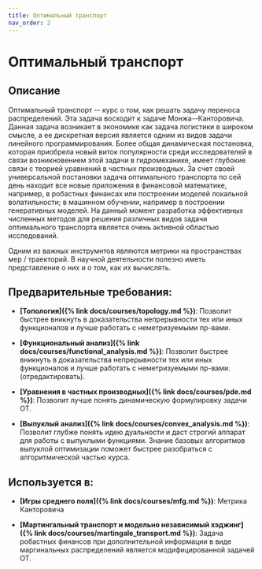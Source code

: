 ```yaml
---
title: Оптимальный транспорт
nav_order: 2
---
```


# Оптимальный транспорт


## Описание 
Оптимальный транспорт -- курс о том, как решать задачу переноса  распределений. 
Эта задача восходит к задаче Монжа--Канторовича. 
Данная задача возникает в экономике как задача логистики в широком смысле, 
а ее дискретная версия является одним из видов задачи линейного программирования. 
Более общая динамическая постановка, которая приобрела новый виток популярности среди исследователей 
в связи возникновением этой задачи в гидромеханике, имеет глубокие связи с теорией уравнений в частных производных. 
За счет своей универсальной постановки задача оптимального транспорта по сей день находит все новые 
приложения в финансовой математике, например, в робастных финансах или построении моделей локальной волатильности; 
в машинном обучении, например в построении генеративных моделей. 
На данный момент разработка эффективных численных методов для решения различных видов задачи оптимального 
транспорта является очень активной областью исследований. 

Одним из важных инструмнтов являются метрики на пространствах мер / траекторий. 
В научной деятельности полезно иметь представление о них и о том, как их вычислять. 


## Предварительные требования:

- **[Топология]({% link docs/courses/topology.md %})**: Позволит быстрее вникнуть в доказательства непрерывности тех или иных 
функционалов и лучше работать с неметризуемыми пр-вами. 


- **[Функциональный анализ]({% link docs/courses/functional_analysis.md %})**: Позволит быстрее вникнуть в доказательства непрерывности тех или иных 
функционалов и лучше работать с неметризуемыми пр-вами. (отредактировать).


- **[Уравнения в частных производных]({% link docs/courses/pde.md %})**: Позволит лучше понять динамическую формулировку задачи ОТ.


- **[Выпуклый анализ]({% link docs/courses/convex_analysis.md %})**: Позволит глубже понять идею дуальности и даст строгий аппарат для работы с выпуклыми функциями.
Знание базовых алгоритмов выпуклой оптимизации поможет быстрее разобраться с алгоритмической частью курса.



## Используется в:

- **[Игры среднего поля]({% link docs/courses/mfg.md %})**: Метрика Канторовича


- **[Мартингальный транспорт и модельно независимый хэджинг]({% link docs/courses/martingale_transport.md %})**: Задача робастных финансов при дополнительной информации в виде 
маргинальных распределений является модифицированной задачей ОТ. 

